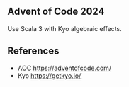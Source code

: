 ## Advent of Code 2024

Use Scala 3 with Kyo algebraic effects.

## References

- AOC https://adventofcode.com/
- Kyo https://getkyo.io/

